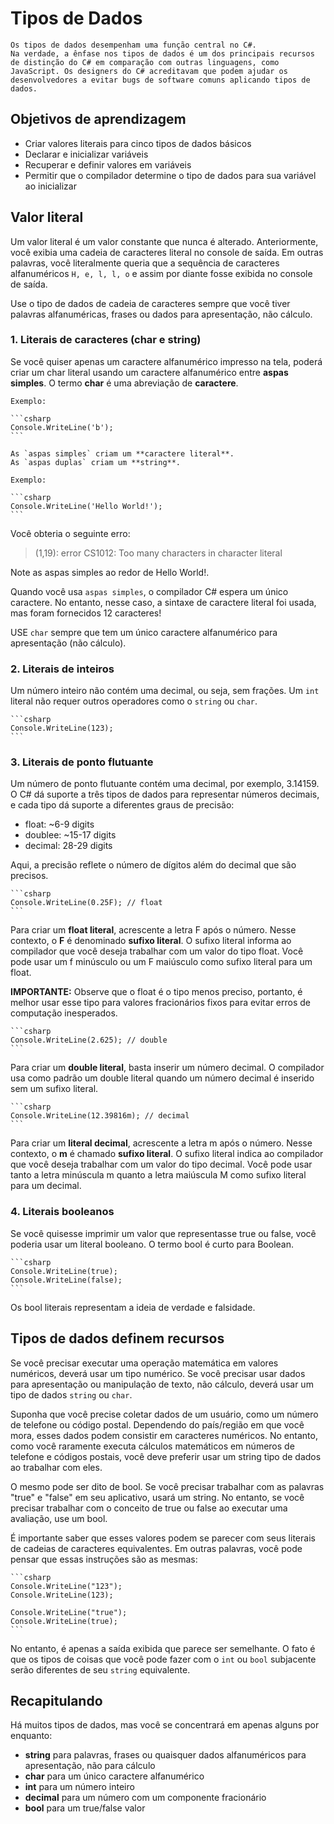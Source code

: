 # Tipos de Dados

    Os tipos de dados desempenham uma função central no C#.
    Na verdade, a ênfase nos tipos de dados é um dos principais recursos de distinção do C# em comparação com outras linguagens, como JavaScript. Os designers do C# acreditavam que podem ajudar os desenvolvedores a evitar bugs de software comuns aplicando tipos de dados.

## Objetivos de aprendizagem

- Criar valores literais para cinco tipos de dados básicos
- Declarar e inicializar variáveis
- Recuperar e definir valores em variáveis
- Permitir que o compilador determine o tipo de dados para sua variável ao inicializar

## Valor literal

Um valor literal é um valor constante que nunca é alterado. Anteriormente, você exibia uma cadeia de caracteres literal no console de saída. Em outras palavras, você literalmente queria que a sequência de caracteres alfanuméricos `H, e, l, l, o` e assim por diante fosse exibida no console de saída.

Use o tipo de dados de cadeia de caracteres sempre que você tiver palavras alfanuméricas, frases ou dados para apresentação, não cálculo.

### 1. Literais de caracteres (char e string)

Se você quiser apenas um caractere alfanumérico impresso na tela, poderá criar um char literal usando um caractere alfanumérico entre **aspas simples**.
O termo **char** é uma abreviação de **caractere**.

    Exemplo:

    ```csharp
    Console.WriteLine('b');
    ```

    As `aspas simples` criam um **caractere literal**.
    As `aspas duplas` criam um **string**.

    Exemplo:

    ```csharp
    Console.WriteLine('Hello World!');
    ```

Você obteria o seguinte erro:

> (1,19): error CS1012: Too many characters in character literal

Note as aspas simples ao redor de Hello World!.

Quando você usa `aspas simples`, o compilador C# espera um único caractere.
No entanto, nesse caso, a sintaxe de caractere literal foi usada, mas foram fornecidos 12 caracteres!

USE `char` sempre que tem um único caractere alfanumérico para apresentação (não cálculo).

### 2. Literais de inteiros

Um número inteiro não contém uma decimal, ou seja, sem frações.
Um `int` literal não requer outros operadores como o `string` ou `char`.

    ```csharp
    Console.WriteLine(123);
    ```

### 3. Literais de ponto flutuante

Um número de ponto flutuante contém uma decimal, por exemplo, 3.14159.
O C# dá suporte a três tipos de dados para representar números decimais, e cada tipo dá suporte a diferentes graus de precisão:

- float: ~6-9 digits
- doublee: ~15-17 digits
- decimal: 28-29 digits

Aqui, a precisão reflete o número de dígitos além do decimal que são precisos.

    ```csharp
    Console.WriteLine(0.25F); // float
    ```

Para criar um **float literal**, acrescente a letra F após o número.
Nesse contexto, o **F** é denominado **sufixo literal**.
O sufixo literal informa ao compilador que você deseja trabalhar com um valor do tipo float.
Você pode usar um f minúsculo ou um F maiúsculo como sufixo literal para um float.

**IMPORTANTE:** Observe que o float é o tipo menos preciso, portanto, é melhor usar esse tipo para valores fracionários fixos para evitar erros de computação inesperados.

    ```csharp
    Console.WriteLine(2.625); // double
    ```

Para criar um **double literal**, basta inserir um número decimal.
O compilador usa como padrão um double literal quando um número decimal é inserido sem um sufixo literal.

    ```csharp
    Console.WriteLine(12.39816m); // decimal
    ```

Para criar um **literal decimal**, acrescente a letra m após o número.
Nesse contexto, o **m** é chamado **sufixo literal**.
O sufixo literal indica ao compilador que você deseja trabalhar com um valor do tipo decimal.
Você pode usar tanto a letra minúscula m quanto a letra maiúscula M como sufixo literal para um decimal.

### 4. Literais booleanos

Se você quisesse imprimir um valor que representasse true ou false, você poderia usar um literal booleano. O termo bool é curto para Boolean.

    ```csharp
    Console.WriteLine(true);
    Console.WriteLine(false);
    ```

Os bool literais representam a ideia de verdade e falsidade.

## Tipos de dados definem recursos

Se você precisar executar uma operação matemática em valores numéricos, deverá usar um tipo numérico.
Se você precisar usar dados para apresentação ou manipulação de texto, não cálculo, deverá usar um tipo de dados `string` ou `char`.

Suponha que você precise coletar dados de um usuário, como um número de telefone ou código postal. Dependendo do país/região em que você mora, esses dados podem consistir em caracteres numéricos. No entanto, como você raramente executa cálculos matemáticos em números de telefone e códigos postais, você deve preferir usar um string tipo de dados ao trabalhar com eles.

O mesmo pode ser dito de bool. Se você precisar trabalhar com as palavras "true" e "false" em seu aplicativo, usará um string. No entanto, se você precisar trabalhar com o conceito de true ou false ao executar uma avaliação, use um bool.

É importante saber que esses valores podem se parecer com seus literais de cadeias de caracteres equivalentes. Em outras palavras, você pode pensar que essas instruções são as mesmas:

    ```csharp
    Console.WriteLine("123");
    Console.WriteLine(123);

    Console.WriteLine("true");
    Console.WriteLine(true);
    ```

No entanto, é apenas a saída exibida que parece ser semelhante. O fato é que os tipos de coisas que você pode fazer com o `int` ou `bool` subjacente serão diferentes de seu `string` equivalente.

## Recapitulando

Há muitos tipos de dados, mas você se concentrará em apenas alguns por enquanto:

- **string** para palavras, frases ou quaisquer dados alfanuméricos para apresentação, não para cálculo
- **char** para um único caractere alfanumérico
- **int** para um número inteiro
- **decimal** para um número com um componente fracionário
- **bool** para um true/false valor
